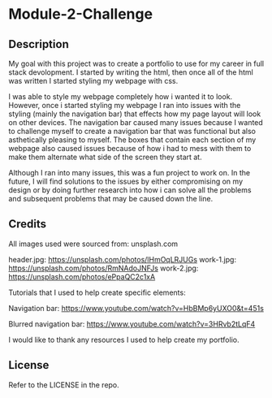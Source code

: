 # Module-2-Challenge

## Description

My goal with this project was to create a portfolio to use for my career in full stack devolopment. I started by writing the html, then once all of the html was written I started styling my webpage with css. 

I was able to style my webpage completely how i wanted it to look. However, once i started styling my webpage I ran into issues with the styling (mainly the navigation bar) that effects how my page layout will look on other devices. The navigation bar caused many issues because I wanted to challenge myself to create a navigation bar that was functional but also asthetically pleasing to myself. The boxes that contain each section of my webpage also caused issues because of how i had to mess with them to make them alternate what side of the screen they start at.

Although I ran into many issues, this was a fun project to work on. In the future, I will find solutions to the issues by either compromising on my design or by doing further research into how i can solve all the problems and subsequent problems that may be caused down the line.


## Credits
All images used were sourced from:
unsplash.com

header.jpg: https://unsplash.com/photos/lHmOqLRJUGs
work-1.jpg: https://unsplash.com/photos/RmNAdoJNFJs
work-2.jpg: https://unsplash.com/photos/ePpaQC2c1xA

Tutorials that I used to help create specific elements:

Navigation bar: https://www.youtube.com/watch?v=HbBMp6yUXO0&t=451s

Blurred navigation bar: https://www.youtube.com/watch?v=3HRvb2tLqF4

I would like to thank any resources I used to help create my portfolio. 

## License

Refer to the LICENSE in the repo.
